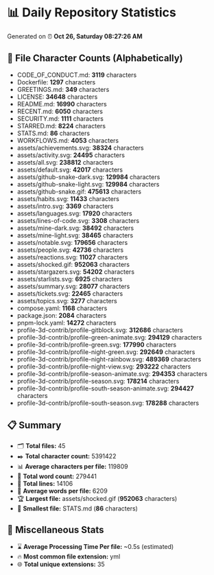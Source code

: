 # 📊 Daily Repository Statistics
Generated on ⏰ **Oct 26, Saturday 08:27:26 AM**

## 📂 File Character Counts (Alphabetically)
- CODE_OF_CONDUCT.md: **3119** characters
- Dockerfile: **1297** characters
- GREETINGS.md: **349** characters
- LICENSE: **34648** characters
- README.md: **16990** characters
- RECENT.md: **6050** characters
- SECURITY.md: **1111** characters
- STARRED.md: **8224** characters
- STATS.md: **86** characters
- WORKFLOWS.md: **4053** characters
- assets/achievements.svg: **38324** characters
- assets/activity.svg: **24495** characters
- assets/all.svg: **238812** characters
- assets/default.svg: **42017** characters
- assets/github-snake-dark.svg: **129984** characters
- assets/github-snake-light.svg: **129984** characters
- assets/github-snake.gif: **475613** characters
- assets/habits.svg: **11433** characters
- assets/intro.svg: **3369** characters
- assets/languages.svg: **17920** characters
- assets/lines-of-code.svg: **3308** characters
- assets/mine-dark.svg: **38492** characters
- assets/mine-light.svg: **38465** characters
- assets/notable.svg: **179656** characters
- assets/people.svg: **42736** characters
- assets/reactions.svg: **11027** characters
- assets/shocked.gif: **952063** characters
- assets/stargazers.svg: **54202** characters
- assets/starlists.svg: **6925** characters
- assets/summary.svg: **28077** characters
- assets/tickets.svg: **22465** characters
- assets/topics.svg: **3277** characters
- compose.yaml: **1168** characters
- package.json: **2084** characters
- pnpm-lock.yaml: **14272** characters
- profile-3d-contrib/profile-gitblock.svg: **312686** characters
- profile-3d-contrib/profile-green-animate.svg: **294129** characters
- profile-3d-contrib/profile-green.svg: **177990** characters
- profile-3d-contrib/profile-night-green.svg: **292649** characters
- profile-3d-contrib/profile-night-rainbow.svg: **489369** characters
- profile-3d-contrib/profile-night-view.svg: **293222** characters
- profile-3d-contrib/profile-season-animate.svg: **294353** characters
- profile-3d-contrib/profile-season.svg: **178214** characters
- profile-3d-contrib/profile-south-season-animate.svg: **294427** characters
- profile-3d-contrib/profile-south-season.svg: **178288** characters

## 📋 Summary
- 🗂️ **Total files:** 45
- ✒️ **Total character count:** 5391422
- 📊 **Average characters per file:** 119809
- 📝 **Total word count:** 279441
- 🧾 **Total lines:** 14106
- 📐 **Average words per file:** 6209
- 🏆 **Largest file:** assets/shocked.gif (**952063** characters)
- 🥉 **Smallest file:** STATS.md (**86** characters)

## 🌟 Miscellaneous Stats
- ⌛ **Average Processing Time Per file:** ~0.5s (estimated)
- 🔥 **Most common file extension:** yml
- 🌐 **Total unique extensions:** 35
